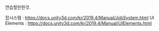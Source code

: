 연습할만한것.

잡시스템 : https://docs.unity3d.com/kr/2019.4/Manual/JobSystem.html
UI Elements  : https://docs.unity3d.com/kr/2019.4/Manual/UIElements.html
